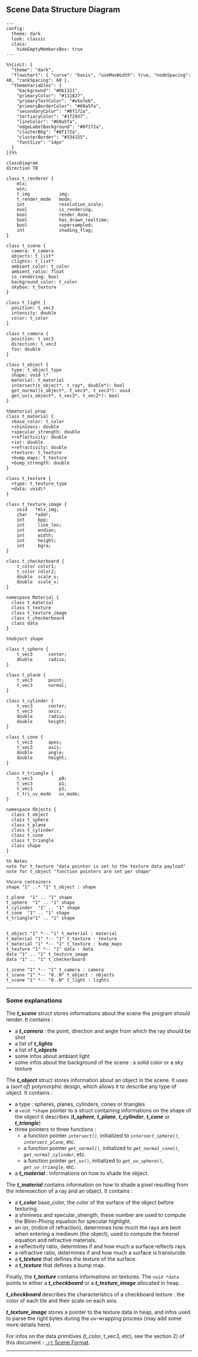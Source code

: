 ## Scene Data Structure Diagram

```mermaid
---
config:
  theme: dark
  look: classic
  class:
    hideEmptyMembersBox: true
---

%%{init: {
  "theme": "dark",
  "flowchart": { "curve": "basis", "useMaxWidth": true, "nodeSpacing": 40, "rankSpacing": 60 },
  "themeVariables": {
    "background": "#0b1221",
    "primaryColor": "#111827",
    "primaryTextColor": "#e5e7eb",
    "primaryBorderColor": "#60a5fa",
    "secondaryColor": "#0f172a",
    "tertiaryColor": "#1f2937",
    "lineColor": "#60a5fa",
    "edgeLabelBackground": "#0f172a",
    "clusterBkg": "#0f172a",
    "clusterBorder": "#334155",
    "fontSize": "14px"
  }
}}%%

classDiagram
direction TB

class t_renderer {
	mlx;
	win;
	t_img			img;
	t_render_mode	mode;
	int				resolution_scale;
	bool			is_rendering;
	bool			render_done;
	bool			has_drawn_realtime;
	bool			supersampled;
	int				shading_flag;
}

class t_scene {
  camera: t_camera
  objects: t_list*
  clights: t_list*
  ambient_color: t_color
  ambient_ratio: float
  is_rendering: bool
  background_color: t_color
  skybox: t_texture
}

class t_light {
  position: t_vec3
  intensity: double
  color: t_color
}

class t_camera {
  position: t_vec3
  direction: t_vec3
  fov: double
}

class t_object {
  type: t_object_type
  shape: void \*
  material: t_material
  intersect(s_object*, t_ray*, double*): bool
  get_normal(s_object*, t_vec3*, t_vec3*): void
  get_uv(s_object*, t_vec3*, t_vec2*): bool
}

%%material prop
class t_material {
  +base_color: t_color
  +shininess: double
  +specular_strength: double
  +reflectivity: double
  +ior: double
  +refractivity: double
  +texture: t_texture
  +bump_maps: t_texture
  +bump_strength: double
}

class t_texture {
  +type: t_texture_type
  +data: void\*
}

class t_texture_image {
    void   *mlx_img;
    char   *addr;
    int     bpp;
    int     line_len;
    int     endian;
    int     width;
    int     height;
    int     bgra;
}

class t_checkerboard {
    t_color color1;
    t_color color2;
    double  scale_u;
    double  scale_v;
}

namespace Material {
  class t_material
  class t_texture
  class t_texture_image
  class t_checkerboard 
  class data
}

%%object shape

class t_sphere {
	t_vec3		center;
	double		radius;
}

class t_plane {
	t_vec3		point;
	t_vec3		normal;
}

class t_cylinder {
	t_vec3		center;
	t_vec3		axis;
	double		radius;
	double		height;
}

class t_cone {
	t_vec3		apex;
	t_vec3		axis;
	double		angle;
	double		height;
}

class t_triangle {
	t_vec3			p0;
	t_vec3			p1;
	t_vec3			p2;
	t_tri_uv_mode	uv_mode;
}	

namespace Objects {
  class t_object
  class t_sphere
  class t_plane
  class t_cylinder
  class t_cone
  class t_triangle
  class shape
}

%% Notes
note for t_texture "data pointer is set to the texture data payload"
note for t_object "function pointers are set per shape"

%%core containers
shape "1" ..* "1" t_object : shape

t_plane  "1" .. "1" shape
t_sphere  "1" .. "1" shape
t_cylinder  "1" .. "1" shape
t_cone  "1" .. "1" shape
t_triangle"1" .. "1" shape


t_object "1" *-- "1" t_material : material
t_material "1" *-- "1" t_texture : texture
t_material "1" *-- "1" t_texture : bump_maps
t_texture "1" *-- "1" data : data
data "1" .. "1" t_texture_image
data "1" .. "1" t_checkerboard

t_scene "1" *-- "1" t_camera : camera
t_scene "1" *-- "0..N" t_object : objects
t_scene "1" *-- "0..N" t_light : lights
```

---

### Some explanations

The ***t_scene*** struct stores informations about the scene the program should render. It contains :
- a ***t_camera*** : the point, direction and angle from which the ray should be shot
- a list of ***t_lights***
- a list of ***t_objects***
- some infos about ambiant light
- some infos about the background of the scene : a solid color or a sky texture

The ***t_object*** struct stores information about an object in the scene. It uses a (*sort of*) polymorphic design, which allows it to describe any type of object. It contains : 
- a type : spheres, planes, cylinders, cones or triangles
- a *`void *shape`* pointer to a struct containing informations on the shape of the object it describes (***t_sphere***, ***t_plane***, ***t_cylinder***, ***t_cone*** or ***t_triangle***)
- three pointers to three functions :
  - a function pointer *`intersect()`*, initialized to *`intersect_sphere()`*, *`intersect_plane`*, etc.
  - a function pointer *`get_normal()`*, initialized to *`get_normal_cone()`*, *`get_normal_cylinder`*, etc.
  - a function pointer `get_uv()`, initialized to *`get_uv_sphere()`*, *`get_uv_triangle`*, etc.
- a ***t_material*** : informations on how to shade the object.

The ***t_material*** contains information on how to  shade a pixel resulting from the interesection of a ray and an object. It contains :
- a ***t_color*** base_color, the color of the surface of the object before texturing.
- a shininess and specular_strength, these number are used to compute the Blinn-Phong equation for specular highlight.
- an ior, (indice of refraction), determines how much the rays are bent when entering a medieum (the object), used to compute the fresnel equation and refractive materials.
- a reflectivity ratio, determines if and how much a surface reflects rays.
- a refractive ratio, determines if and how much a surface is translucide.
- a ***t_texture*** that defines the texture of the surface.
- a ***t_texture*** that defines a bump map.

Finally, the ***t_texture*** contains informations on textures. The *`void *data`* points to either a ***t_checkboard*** or a ***t_texture_image*** allocated in heap. 

***t_checkboard*** describes the characteristics of a checkboard texture : the color of each tile and their scale on each axis.

***t_texture_image*** stores a pointer to the texture data in heap, and infos used to parse the right bytes during the uv-wrapping process (may add some more details here).

For infos on the data primitives (t_color, t_vec3, etc), see the section 2) of this document : [*`.rt`* Scene Format](../docs/sceneinit_guide.md).


---